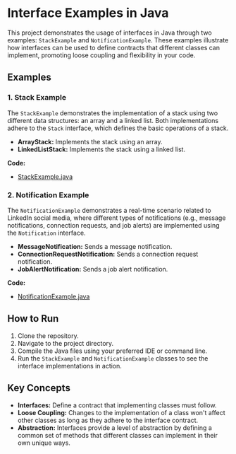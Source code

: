 # Interface Examples in Java

This project demonstrates the usage of interfaces in Java through two examples: `StackExample` and `NotificationExample`. These examples illustrate how interfaces can be used to define contracts that different classes can implement, promoting loose coupling and flexibility in your code.

## Examples

### 1. Stack Example

The `StackExample` demonstrates the implementation of a stack using two different data structures: an array and a linked list. Both implementations adhere to the `Stack` interface, which defines the basic operations of a stack.

- **ArrayStack:** Implements the stack using an array.
- **LinkedListStack:** Implements the stack using a linked list.

**Code:**
- [StackExample.java](../java/src/awesome/lld/java/oop/interfaces/stack/StackExample.java)

### 2. Notification Example

The `NotificationExample` demonstrates a real-time scenario related to LinkedIn social media, where different types of notifications (e.g., message notifications, connection requests, and job alerts) are implemented using the `Notification` interface.

- **MessageNotification:** Sends a message notification.
- **ConnectionRequestNotification:** Sends a connection request notification.
- **JobAlertNotification:** Sends a job alert notification.

**Code:**
- [NotificationExample.java](../java/src/awesome/lld/java/oop/interfaces/linkedin/NotificationExample.java)

## How to Run

1. Clone the repository.
2. Navigate to the project directory.
3. Compile the Java files using your preferred IDE or command line.
4. Run the `StackExample` and `NotificationExample` classes to see the interface implementations in action.

## Key Concepts

- **Interfaces:** Define a contract that implementing classes must follow.
- **Loose Coupling:** Changes to the implementation of a class won't affect other classes as long as they adhere to the interface contract.
- **Abstraction:** Interfaces provide a level of abstraction by defining a common set of methods that different classes can implement in their own unique ways.